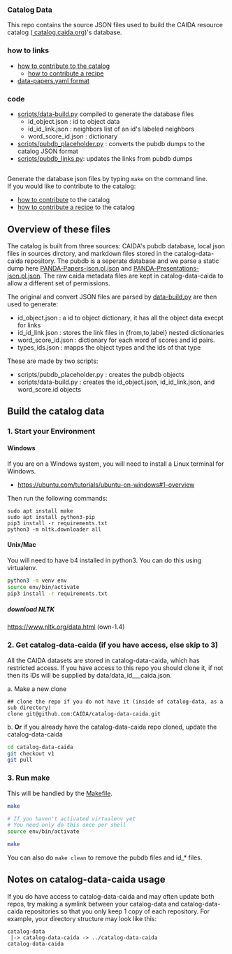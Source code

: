 ### Catalog Data
This repo contains the source JSON files used to build the CAIDA resource catalog ([ catalog.caida.org](https://catalog.caida.org))'s database.

### how to links
- [how to contribute to the catalog](https://github.com/CAIDA/catalog-data/wiki/how-to-contribute)
     - [how to contribute a recipe](https://github.com/CAIDA/catalog-data/wiki/how-to-contribute-a-recipe)
- [data-papers.yaml format](https://wiki.caida.org/twiki/bin/view/CAIDA/ExternalDataPaperEntry)


### code 
- [scripts/data-build.py](scripts/data-build.py) compiled to generate the database files
    - id_object.json : id to object data
    - id_id_link.json : neighbors list of an id's labeled neighbors
    - word_score_id.json : dictionary 
- [scripts/pubdb_placeholder.py](scripts/pubdb_placeholder.py) : converts the pubdb dumps to the catalog JSON format
- [scripts/pubdb_links.py](scripts/pubdb_links.py): updates the links from pubdb dumps

## 
Generate the database json files by typing ```make``` on the command line.  
If you would like to contribute to the catalog:
  - [how to contribute](https://github.com/CAIDA/catalog-data/wiki/how-to-contribute) to the catalog
  - [how to contribute a recipe](https://github.com/CAIDA/catalog-data/wiki/how-to-contribute-a-recipe) to the catalog

## Overview of these files

The catalog is built from three sources: CAIDA's pubdb database, local json files in sources dirctory,
and markdown files stored in the catalog-data-caida repository.  The  pubdb is a seperate database and we 
    parse a static dump here [PANDA-Papers-json.pl.json](data/PANDA-Papers-json.pl.json) and [PANDA-Presentations-json.pl.json](data/PANDA-Presentations-json.pl.json).
The raw caida metadata files are kept in catalog-data-caida to allow a different set of permissions. 

The original and convert JSON files are parsed by [data-build.py](scripts/data-build.py) are then used to generate: 
- id_object.json : a id to object dictionary, it has all the object data execpt for links
- id_id_link.json : stores the link files in {from,to,label} nested dictionaries
- word_score_id.json : dictionary for each word of scores and id pairs.
- types_ids.json : mapps the object types and the ids of that type 

These are made by two scripts:
- scripts/pubdb_placeholder.py : creates the pubdb objects
- scripts/data-build.py : creates the id_object.json, id_id_link.json, and word_score.id objects

## Build the catalog data

### 1. Start your Environment
#### Windows
If you are on a Windows system, you will need to install a Linux terminal for Windows.
- https://ubuntu.com/tutorials/ubuntu-on-windows#1-overview

Then run the following commands:
~~~
sudo apt install make 
sudo apt install python3-pip
pip3 install -r requirements.txt 
python3 -m nltk.downloader all
~~~

#### Unix/Mac
You will need to have b4 installed in python3.  You can do this using
virtualenv.
~~~bash
python3 -m venv env
source env/bin/activate
pip3 install -r requirements.txt
~~~
##### download NLTK
https://www.nltk.org/data.html (own-1.4)

### 2. Get catalog-data-caida (if you have access, else skip to 3)
All the CAIDA datasets are stored in catalog-data-caida, which has restricted access.
If you have access to this repo you should clone it, if not then its IDs will be 
supplied by data/data_id___caida.json.

a. Make a new clone
~~~
## clone the repo if you do not have it (inside of catalog-data, as a sub directory)
clone git@github.com:CAIDA/catalog-data-caida.git
~~~

b. **Or** if you already have the catalog-data-caida repo cloned, update the catalog-data-caida 
~~~bash
cd catalog-data-caida
git checkout v1
git pull
~~~

### 3. Run make
This will be handled by the [Makefile](Makefile).
~~~bash
make
~~~


~~~bash
# If you haven't activated virtualenv yet
# You need only do this once per shell
source env/bin/activate 

make
~~~

You can also do ```make clean``` to remove the pubdb files and id_\* files. 

## Notes on catalog-data-caida usage
If you do have access to catalog-data-caida and may often update both repos, try making a symlink between your catalog-data and catalog-data-caida repositories so that you only keep 1 copy of each repository. For example, your directory structure may look like this:
~~~
catalog-data
 |-> catalog-data-caida -> ../catalog-data-caida
catalog-data-caida
~~~
